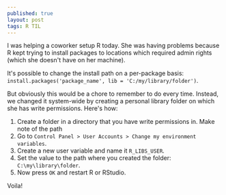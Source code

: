 ```yaml
---
published: true
layout: post
tags: R TIL
---
```

I was helping a coworker setup R today. She was having problems because R kept trying to install packages to locations which required admin rights (which she doesn't have on her machine).

It's possible to change the install path on a per-package basis: `install.packages('package_name', lib = 'C:/my/library/folder')`.

But obviously this would be a chore to remember to do every time. Instead, we changed it system-wide by creating a personal library folder on which she has write permissions. Here's how:

1. Create a folder in a directory that you have write permissions in. Make note of the path
2. Go to `Control Panel > User Accounts > Change my environment variables`.
3. Create a new user variable and name it `R_LIBS_USER`.
4. Set the value to the path where you created the folder: `C:\my\library\folder`.
5. Now press `OK` and restart R or RStudio.

Voila!
